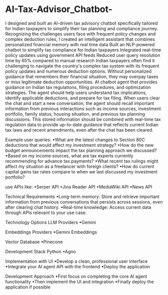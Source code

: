 # AI-Tax-Advisor_Chatbot-
I designed and built an AI-driven tax advisory chatbot specifically tailored for Indian taxpayers to simplify their tax planning and compliance journey. Recognizing the challenges users face with frequent policy changes and complex deduction rules, I created an intelligent assistant that combines personalized financial memory with real time data 
Built an NLP-powered chatbot to simplify tax compliance for Indian taxpayers
Integrated real-time policy updates using government API feeds
Reduced user query resolution time by 65% compared to manual research
Indian taxpayers often find it challenging to navigate the country's complex tax system with its frequent policy updates and numerous deduction options. Without personalized guidance that remembers their financial situation, they may overpay taxes or miss legitimate deduction opportunities.
AI chatbot agent that provides guidance on Indian tax regulations, filing procedures, and optimization strategies. The agent should help users understand tax implications, identify applicable deductions, and prepare for tax filing.
When users clear the chat and start a new conversation, the agent should recall important information from previous interactions such as income sources, investment portfolio, family status, housing situation, and previous tax planning discussions. This stored information should be combined with real-time tax regulation data to provide up-to-date guidance that reflects current Indian tax laws and recent amendments, even after the chat has been cleared.

Example user queries:
•What are the latest changes to Section 80C deductions that would affect my investment strategy?
•How do the new budget announcements impact the tax planning approach we discussed?
•Based on my income sources, what are tax experts currently recommending for advance tax payments?
•What recent tax rulings might affect my situation as a freelancer with foreign clients?
•How do current capital gains tax rates compare to when we last discussed my investment portfolio?

use APIs like:
•Serper API
•Jina Reader API
•MediaWiki API
•News API

Technical Requirements
•Long-term memory: Store and retrieve important information from previous conversations that persists across sessions, even after clearing chat history.
•Real-time knowledge: Access current data through APIs relevant to your use case.

Technology Options
LLM Providers
•Gemini

Embeddings Providers
•Gemini Embeddings

Vector Database 
•Pinecone 

Development Stack
Python 
•Agno 

Implementation with UI 
•Develop a clean, professional user interface
•Integrate your AI agent API with the frontend
•Deploy the application 


Development Approach
•First focus on completing the core AI agent functionality
•Then implement the UI and integration
•Finally deploy the application if possible

